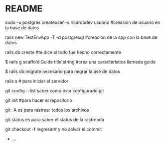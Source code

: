 # README

sudo -u postgres createuser -s ricardodev usuario  #creasion de usuario en la base de datos




rails new TestEnvApp -T -d postgresql  #creacion de  la app con la base de datos


rails db:create  #te dice si todo fue hecho correctamente


$ rails g scaffold Guide title:string #crea una caracteristica llamada guide

$ rails db:migrate
 necesario para migrar la ase de datos



rails s # para iniciar el servidor


git config --list saber como esta configurado git

git init #para hacer el repositorio

git -A es para rastrear todos los archivos

git status es para saber el status de la rastreada

git checkout -f regresar# y no salvar el commit






* ...
